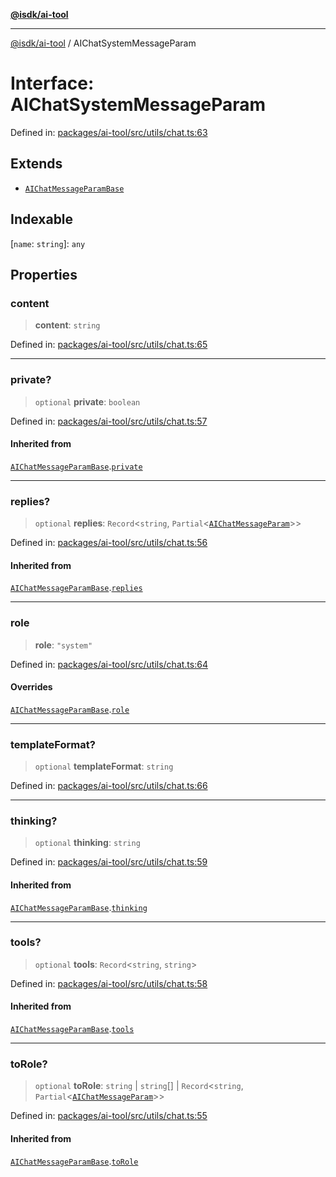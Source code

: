 [**@isdk/ai-tool**](../README.md)

***

[@isdk/ai-tool](../globals.md) / AIChatSystemMessageParam

# Interface: AIChatSystemMessageParam

Defined in: [packages/ai-tool/src/utils/chat.ts:63](https://github.com/isdk/ai-tool.js/blob/7135b3a67072644f21685b76900b7f351401749e/src/utils/chat.ts#L63)

## Extends

- [`AIChatMessageParamBase`](AIChatMessageParamBase.md)

## Indexable

\[`name`: `string`\]: `any`

## Properties

### content

> **content**: `string`

Defined in: [packages/ai-tool/src/utils/chat.ts:65](https://github.com/isdk/ai-tool.js/blob/7135b3a67072644f21685b76900b7f351401749e/src/utils/chat.ts#L65)

***

### private?

> `optional` **private**: `boolean`

Defined in: [packages/ai-tool/src/utils/chat.ts:57](https://github.com/isdk/ai-tool.js/blob/7135b3a67072644f21685b76900b7f351401749e/src/utils/chat.ts#L57)

#### Inherited from

[`AIChatMessageParamBase`](AIChatMessageParamBase.md).[`private`](AIChatMessageParamBase.md#private)

***

### replies?

> `optional` **replies**: `Record`\<`string`, `Partial`\<[`AIChatMessageParam`](../type-aliases/AIChatMessageParam.md)\>\>

Defined in: [packages/ai-tool/src/utils/chat.ts:56](https://github.com/isdk/ai-tool.js/blob/7135b3a67072644f21685b76900b7f351401749e/src/utils/chat.ts#L56)

#### Inherited from

[`AIChatMessageParamBase`](AIChatMessageParamBase.md).[`replies`](AIChatMessageParamBase.md#replies)

***

### role

> **role**: `"system"`

Defined in: [packages/ai-tool/src/utils/chat.ts:64](https://github.com/isdk/ai-tool.js/blob/7135b3a67072644f21685b76900b7f351401749e/src/utils/chat.ts#L64)

#### Overrides

[`AIChatMessageParamBase`](AIChatMessageParamBase.md).[`role`](AIChatMessageParamBase.md#role)

***

### templateFormat?

> `optional` **templateFormat**: `string`

Defined in: [packages/ai-tool/src/utils/chat.ts:66](https://github.com/isdk/ai-tool.js/blob/7135b3a67072644f21685b76900b7f351401749e/src/utils/chat.ts#L66)

***

### thinking?

> `optional` **thinking**: `string`

Defined in: [packages/ai-tool/src/utils/chat.ts:59](https://github.com/isdk/ai-tool.js/blob/7135b3a67072644f21685b76900b7f351401749e/src/utils/chat.ts#L59)

#### Inherited from

[`AIChatMessageParamBase`](AIChatMessageParamBase.md).[`thinking`](AIChatMessageParamBase.md#thinking)

***

### tools?

> `optional` **tools**: `Record`\<`string`, `string`\>

Defined in: [packages/ai-tool/src/utils/chat.ts:58](https://github.com/isdk/ai-tool.js/blob/7135b3a67072644f21685b76900b7f351401749e/src/utils/chat.ts#L58)

#### Inherited from

[`AIChatMessageParamBase`](AIChatMessageParamBase.md).[`tools`](AIChatMessageParamBase.md#tools)

***

### toRole?

> `optional` **toRole**: `string` \| `string`[] \| `Record`\<`string`, `Partial`\<[`AIChatMessageParam`](../type-aliases/AIChatMessageParam.md)\>\>

Defined in: [packages/ai-tool/src/utils/chat.ts:55](https://github.com/isdk/ai-tool.js/blob/7135b3a67072644f21685b76900b7f351401749e/src/utils/chat.ts#L55)

#### Inherited from

[`AIChatMessageParamBase`](AIChatMessageParamBase.md).[`toRole`](AIChatMessageParamBase.md#torole)

